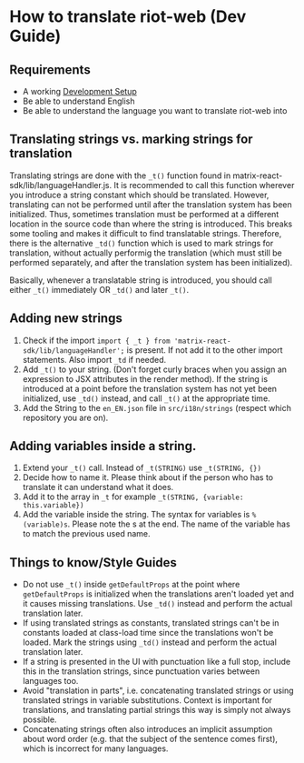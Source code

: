 # How to translate riot-web (Dev Guide)

## Requirements

- A working [Development Setup](../../#setting-up-a-dev-environment)
- Be able to understand English
- Be able to understand the language you want to translate riot-web into

## Translating strings vs. marking strings for translation

Translating strings are done with the `_t()` function found in matrix-react-sdk/lib/languageHandler.js. It is recommended to call this function wherever you introduce a string constant which should be translated. However, translating can not be performed until after the translation system has been initialized. Thus, sometimes translation must be performed at a different location in the source code than where the string is introduced. This breaks some tooling and makes it difficult to find translatable strings. Therefore, there is the alternative `_td()` function which is used to mark strings for translation, without actually performig the translation (which must still be performed separately, and after the translation system has been initialized).

Basically, whenever a translatable string is introduced, you should call either `_t()` immediately OR `_td()` and later `_t()`.

## Adding new strings

1. Check if the import ``import { _t } from 'matrix-react-sdk/lib/languageHandler';`` is present. If not add it to the other import statements. Also import `_td` if needed.
2. Add ``_t()`` to your string. (Don't forget curly braces when you assign an expression to JSX attributes in the render method). If the string is introduced at a point before the translation system has not yet been initialized, use `_td()` instead, and call `_t()` at the appropriate time.
3. Add the String to the ``en_EN.json`` file in ``src/i18n/strings`` (respect which repository you are on).

## Adding variables inside a string.

1. Extend your ``_t()`` call. Instead of ``_t(STRING)`` use ``_t(STRING, {})``
2. Decide how to name it. Please think about if the person who has to translate it can understand what it does.
3. Add it to the array in ``_t`` for example ``_t(STRING, {variable: this.variable})``
4. Add the variable inside the string. The syntax for variables is ``%(variable)s``. Please note the s at the end. The name of the variable has to match the previous used name.

## Things to know/Style Guides

- Do not use `_t()` inside ``getDefaultProps`` at the point where ``getDefaultProps`` is initialized when the translations aren't loaded yet and it causes missing translations. Use `_td()` instead and perform the actual translation later.
- If using translated strings as constants, translated strings can't be in constants loaded at class-load time since the translations won't be loaded. Mark the strings using `_td()` instead and perform the actual translation later.
- If a string is presented in the UI with punctuation like a full stop, include this in the translation strings, since punctuation varies between languages too.
- Avoid "translation in parts", i.e. concatenating translated strings or using translated strings in variable substitutions. Context is important for translations, and translating partial strings this way is simply not always possible.
- Concatenating strings often also introduces an implicit assumption about word order (e.g. that the subject of the sentence comes first), which is incorrect for many languages.
